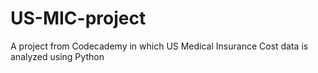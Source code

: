# US-MIC-project
A project from Codecademy in which US Medical Insurance Cost data is analyzed using Python
